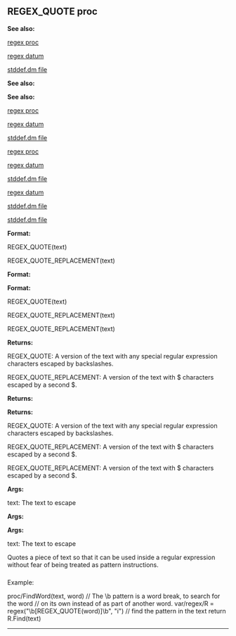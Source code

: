 

 REGEX\_QUOTE proc
-------------------




**See also:** 


[regex proc](#/proc/regex) 

[regex datum](#/regex) 

[stddef.dm file](#/{{appendix}}/stddef%2edm) 





**See also:** 

**See also:**

[regex proc](#/proc/regex) 

[regex datum](#/regex) 

[stddef.dm file](#/{{appendix}}/stddef%2edm) 



[regex proc](#/proc/regex)

[regex datum](#/regex) 

[stddef.dm file](#/{{appendix}}/stddef%2edm) 


[regex datum](#/regex)

[stddef.dm file](#/{{appendix}}/stddef%2edm) 

[stddef.dm file](#/{{appendix}}/stddef%2edm)


**Format:** 


 REGEX\_QUOTE(text)
 
 REGEX\_QUOTE\_REPLACEMENT(text)
 



**Format:** 

**Format:**

 REGEX\_QUOTE(text)
 
 REGEX\_QUOTE\_REPLACEMENT(text)
 


 REGEX\_QUOTE\_REPLACEMENT(text)



**Returns:** 


 REGEX\_QUOTE: A version of the text with any special regular expression characters escaped by backslashes.
 
 REGEX\_QUOTE\_REPLACEMENT: A version of the text with $ characters escaped by a second $.
 



**Returns:** 

**Returns:**

 REGEX\_QUOTE: A version of the text with any special regular expression characters escaped by backslashes.
 
 REGEX\_QUOTE\_REPLACEMENT: A version of the text with $ characters escaped by a second $.
 


 REGEX\_QUOTE\_REPLACEMENT: A version of the text with $ characters escaped by a second $.



**Args:** 


 text: The text to escape
 


**Args:** 

**Args:**

 text: The text to escape


 Quotes a piece of text so that it can be used inside a regular expression
without fear of being treated as pattern instructions.



### 
 Example:



 proc/FindWord(text, word)
 // The \b pattern is a word break, to search for the word
 // on its own instead of as part of another word.
 var/regex/R = regex("\\b[REGEX\_QUOTE(word)]\b", "i")
 // find the pattern in the text
 return R.Find(text)



---


